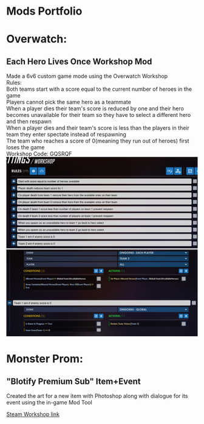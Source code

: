 # Mods Portfolio

# Overwatch:
## Each Hero Lives Once Workshop Mod
Made a 6v6 custom game mode using the Overwatch Workshop<br>
Rules:<br>
Both teams start with a score equal to the current number of heroes in the game<br>
Players cannot pick the same hero as a teammate<br>
When a player dies their team's score is reduced by one and their hero becomes unavailable for their team so they have to select a different hero and then respawn<br>
When a player dies and their team's score is less than the players in their team they enter spectate instead of respawning<br>
The team who reaches a score of 0(meaning they run out of heroes) first loses the game<br>
Workshop Code: GQSRQF<br>
![Workshop Image](Images/Overwatch/OW1.png)
![Workshop Image](Images/Overwatch/OW2.png)
# Monster Prom:
## "Blotify Premium Sub" Item+Event
Created the art for a new item with Photoshop along with dialogue for its event using the in-game Mod Tool

[Steam Workshop link](https://steamcommunity.com/sharedfiles/filedetails/?id=2094099960)
